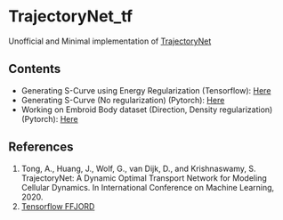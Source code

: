 # TrajectoryNet_tf
Unofficial and Minimal implementation of [TrajectoryNet](http://arxiv.org/abs/2002.04461)

## Contents
- Generating S-Curve using Energy Regularization (Tensorflow): [Here](https://github.com/ishitamed19/TrajectoryNet_tf/blob/master/TrajectoryNet_Base.ipynb)
- Generating S-Curve (No regularization) (Pytorch): [Here](https://github.com/ishitamed19/TrajectoryNet_tf/blob/master/TrajectoryNet%20Pytorch%20S-Curve.ipynb)
- Working on Embroid Body dataset (Direction, Density regularization) (Pytorch): [Here](https://github.com/ishitamed19/TrajectoryNet_tf/blob/master/TrajectoryNet%20Pytorch%20EB%20Direction-Density.ipynb)

## References
1. Tong, A., Huang, J., Wolf, G., van Dijk, D., and Krishnaswamy, S. TrajectoryNet: A Dynamic Optimal Transport Network for Modeling Cellular Dynamics. In International Conference on Machine Learning, 2020.
2. [Tensorflow FFJORD](https://www.tensorflow.org/probability/examples/FFJORD_Demo)
